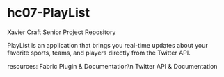 # hc07-PlayList
Xavier Craft Senior Project Repository

PlayList is an application that brings you real-time updates about your favorite sports, teams, and players directly from the Twitter API.

resources:
Fabric Plugin & Documentation\n
Twitter API & Documentation
